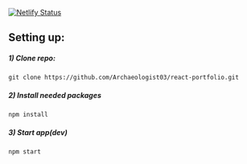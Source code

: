 [![Netlify Status](https://api.netlify.com/api/v1/badges/050b14ab-2981-480a-98ed-4b00694a2dd0/deploy-status)](https://app.netlify.com/sites/ilija03/deploys)



## Setting up:

##### 1) Clone repo:
`git clone https://github.com/Archaeologist03/react-portfolio.git`

##### 2) Install needed packages
`npm install`

##### 3) Start app(dev)
`npm start`
